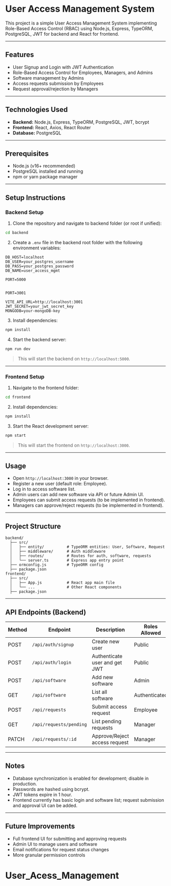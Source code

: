  
# User Access Management System

This project is a simple User Access Management System implementing Role-Based Access Control (RBAC) using Node.js, Express, TypeORM, PostgreSQL, JWT for backend and React for frontend.

---

## Features

- User Signup and Login with JWT Authentication
- Role-Based Access Control for Employees, Managers, and Admins
- Software management by Admins
- Access requests submission by Employees
- Request approval/rejection by Managers

---

## Technologies Used

- **Backend:** Node.js, Express, TypeORM, PostgreSQL, JWT, bcrypt
- **Frontend:** React, Axios, React Router
- **Database:** PostgreSQL

---

## Prerequisites

- Node.js (v16+ recommended)
- PostgreSQL installed and running
- npm or yarn package manager

---

## Setup Instructions

### Backend Setup

1. Clone the repository and navigate to backend folder (or root if unified):

```bash
cd backend
````

2. Create a `.env` file in the backend root folder with the following environment variables:

```
DB_HOST=localhost
DB_USER=your_postgres_username
DB_PASS=your_postgres_password
DB_NAME=user_access_mgmt

PORT=5000


PORT=3001

VITE_API_URL=http://localhost:3001
JWT_SECRET=your_jwt_secret_key
MONGODB=your-mongoDB-key

```

3. Install dependencies:

```bash
npm install
```

4. Start the backend server:

```bash
npm run dev
```

> This will start the backend on `http://localhost:5000`.

---

### Frontend Setup

1. Navigate to the frontend folder:

```bash
cd frontend
```

2. Install dependencies:

```bash
npm install
```

3. Start the React development server:

```bash
npm start
```

> This will start the frontend on `http://localhost:3000`.

---

## Usage

* Open `http://localhost:3000` in your browser.
* Register a new user (default role: Employee).
* Log in to access software list.
* Admin users can add new software via API or future Admin UI.
* Employees can submit access requests (to be implemented in frontend).
* Managers can approve/reject requests (to be implemented in frontend).

---

## Project Structure

```
backend/
  ├── src/
  │   ├── entity/          # TypeORM entities: User, Software, Request
  │   ├── middleware/      # Auth middleware
  │   ├── routes/          # Routes for auth, software, requests
  │   └── server.ts        # Express app entry point
  ├── ormconfig.js         # TypeORM config
  ├── package.json
frontend/
  ├── src/
  │   ├── App.js           # React app main file
  │   └── ...              # Other React components
  ├── package.json
```

---

## API Endpoints (Backend)

| Method | Endpoint                | Description                   | Roles Allowed |
| ------ | ----------------------- | ----------------------------- | ------------- |
| POST   | `/api/auth/signup`      | Create new user               | Public        |
| POST   | `/api/auth/login`       | Authenticate user and get JWT | Public        |
| POST   | `/api/software`         | Add new software              | Admin         |
| GET    | `/api/software`         | List all software             | Authenticated |
| POST   | `/api/requests`         | Submit access request         | Employee      |
| GET    | `/api/requests/pending` | List pending requests         | Manager       |
| PATCH  | `/api/requests/:id`     | Approve/Reject access request | Manager       |

---

## Notes

* Database synchronization is enabled for development; disable in production.
* Passwords are hashed using bcrypt.
* JWT tokens expire in 1 hour.
* Frontend currently has basic login and software list; request submission and approval UI can be added.

---

## Future Improvements

* Full frontend UI for submitting and approving requests
* Admin UI to manage users and software
* Email notifications for request status changes
* More granular permission controls

 # User_Acess_Management
